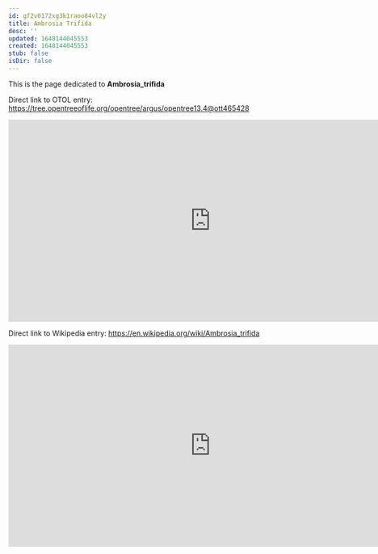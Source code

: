 ```yaml
---
id: gf2v0172xg3k1raoo84vl2y
title: Ambrosia Trifida
desc: ''
updated: 1648144045553
created: 1648144045553
stub: false
isDir: false
---
```

This is the page dedicated to **Ambrosia_trifida**


Direct link to OTOL entry: https://tree.opentreeoflife.org/opentree/argus/opentree13.4@ott465428



<html>
    <body>
    <iframe src="https://tree.opentreeoflife.org/opentree/argus/opentree13.4@ott465428"
    width="800" height="400" frameborder="0" allowfullscreen> </iframe>
    </body>
</html>
    


Direct link to Wikipedia entry: https://en.wikipedia.org/wiki/Ambrosia_trifida



<html>
    <body>
    <iframe src="https://en.wikipedia.org/wiki/Ambrosia_trifida"
    width="800" height="400" frameborder="0" allowfullscreen> </iframe>
    </body>
</html>
    
